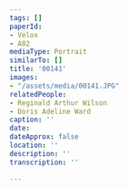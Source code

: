 ```yaml
---
tags: []
paperId:
- Velox
- A02
mediaType: Portrait
similarTo: []
title: '00141'
images:
- "/assets/media/00141.JPG"
relatedPeople:
- Reginald Arthur Wilson
- Doris Adeline Ward
caption: ''
date: 
dateApprox: false
location: ''
description: ''
transcription: ''

---
```


